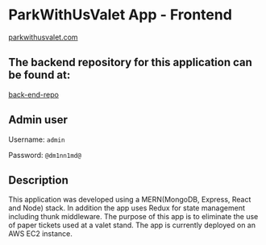 # ParkWithUsValet App - Frontend

[parkwithusvalet.com](http://www.parkwithusvalet.com)

## The backend repository for this application can be found at:
[back-end-repo](https://github.com/sgael95/ParkWithUsValet-Backend)

## Admin user

Username: `admin`

Password: `@dm1nn1md@`

## Description

This application was developed using a MERN(MongoDB, Express, React and Node) stack. In addition the app uses Redux for state  management including thunk middleware. The purpose of this app is to eliminate the use of paper tickets used at a valet stand. The app is currently deployed on an AWS EC2 instance.
